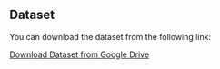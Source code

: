 ## Dataset
You can download the dataset from the following link:

[Download Dataset from Google Drive](https://drive.google.com/file/d/1EIe30Afif5kdhX4IOZalc135pEWUpVNZ/view?usp=sharing)
